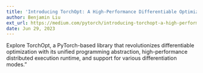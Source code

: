 ```yaml
---
title: 'Introducing TorchOpt: A High-Performance Differentiable Optimization Library for PyTorch'
author: Benjamin Liu
ext_url: https://medium.com/pytorch/introducing-torchopt-a-high-performance-differentiable-optimization-library-for-pytorch-37c4c0ef6ae1
date: Jun 29, 2023
---
```


Explore TorchOpt, a PyTorch-based library that revolutionizes differentiable optimization with its unified programming abstraction, high-performance distributed execution runtime, and support for various differentiation modes.”
